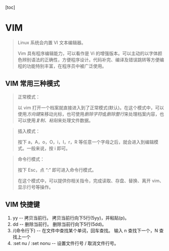 [toc]

# VIM

> Linux 系统会内置 VI 文本编辑器。
>
> Vim 具有程序编辑能力，可以看作是 Vi 的增强版本。可以主动的以字体颜色辨别语法的正确性，方便程序设计。代码补完、编译及错误跳转等方便编程的功能特别丰富，在程序员中被广泛使用。

## VIM 常用三种模式

> 正常模式：
>
> 以 vim 打开一个档案就直接进入到了正常模式(默认)。在这个模式中，可以使用*方向键*来移动光标，也可使用*删除字符*或*删除整行*来处理档案内容，也可以使用*复制、粘贴*来处理文件数据。

> 插入模式：
>
> 按下 a，A，o，O，i，I，r，R 等任意一个字母之后，就会进入到编辑模式。一般来说，按 i 即可。

> 命令行模式：
>
> 按下 Esc，点 “:” 即可进入命令行模式。
>
> 在这个模式中，可以提供你相关指令，完成读取、存盘、替换、离开 vim、显示行号等操作。

## VIM 快捷键

1. yy -- 拷贝当前行。
    拷贝当前行向下5行(5yy)，并粘贴(p)。
2. dd -- 删除当前行。
    删除当前行向下5行(5dd)。
3. /(命令行下) -- 在文件中查找某个单词，回车查找。
    输入 n 查找下一个，N 查找上一个
4. :set nu / :set nonu -- 设置文件行号 / 取消文件行号。